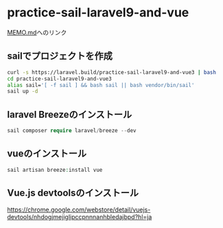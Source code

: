 # practice-sail-laravel9-and-vue

[MEMO.md](/MEMO.md)へのリンク

## sailでプロジェクトを作成

```bash
curl -s https://laravel.build/practice-sail-laravel9-and-vue3 | bash
cd practice-sail-laravel9-and-vue3
alias sail='[ -f sail ] && bash sail || bash vendor/bin/sail'
sail up -d
```

## laravel Breezeのインストール
```php
sail composer require laravel/breeze --dev
```

## vueのインストール
```php
sail artisan breeze:install vue
```

## Vue.js devtoolsのインストール
https://chrome.google.com/webstore/detail/vuejs-devtools/nhdogjmejiglipccpnnnanhbledajbpd?hl=ja